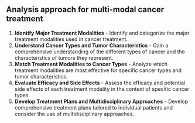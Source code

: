 ## Analysis approach for multi-modal cancer treatment 
 1. **Identify Major Treatment Modalities** - Identify and categorize the major treatment modalities used in cancer treatment. 
  2. **Understand Cancer Types and Tumor Characteristics** - Gain a comprehensive understanding of the different types of cancer and the characteristics of tumors they represent. 
  3. **Match Treatment Modalities to Cancer Types** - Analyze which treatment modalities are most effective for specific cancer types and tumor characteristics. 
  4. **Evaluate Efficacy and Side Effects** - Assess the efficacy and potential side effects of each treatment modality in the context of specific cancer types. 
  5. **Develop Treatment Plans and Multidisciplinary Approaches** - Develop comprehensive treatment plans tailored to individual patients and consider the use of multidisciplinary approaches. 
 